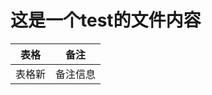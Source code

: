 <!--
nav:
    title: 组件
group:
    title: 基础组件
title: Button 按钮
-->

# 这是一个test的文件内容

| 表格 | 备注
|---- |---------
|表格新 | 备注信息
